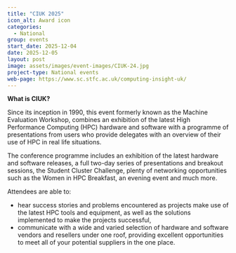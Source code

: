 ```yaml
---
title: "CIUK 2025"
icon_alt: Award icon
categories:
  - National
group: events
start_date: 2025-12-04
date: 2025-12-05
layout: post
image: assets/images/event-images/CIUK-24.jpg
project-type: National events
web-page: https://www.sc.stfc.ac.uk/computing-insight-uk/
---
```


**What is CIUK?**

Since its inception in 1990, this event formerly known as the Machine Evaluation Workshop, combines an exhibition of the latest High Performance Computing (HPC) hardware and software with a programme of presentations from users  who provide delegates with an overview of their use of HPC in real life situations.

The conference programme includes an exhibition of the latest hardware and software releases, a full two-day series of presentations and breakout sessions, the Student Cluster Challenge, plenty of networking opportunities such as the Women in HPC Breakfast, an evening event and much more.

Attendees are able to: 
* hear success stories and problems encountered as projects make use of the latest HPC tools and equipment, as well as the solutions implemented to make the projects successful,
* communicate with a wide and varied selection of hardware and software vendors and resellers under one roof, providing excellent opportunities to meet all of your potential suppliers in the one place.